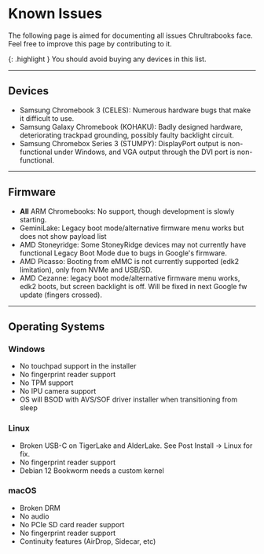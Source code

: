 # Known Issues
The following page is aimed for documenting all issues Chrultrabooks face. Feel free to improve this page by contributing to it.

{: .highlight }
You should avoid buying any devices in this list.

-----


## Devices
* Samsung Chromebook 3 (CELES): Numerous hardware bugs that make it difficult to use.
* Samsung Galaxy Chromebook (KOHAKU): Badly designed hardware, deteriorating trackpad grounding, possibly faulty backlight circuit.
* Samsung Chromebox Series 3 (STUMPY): DisplayPort output is non-functional under Windows, and VGA output through the DVI port is non-functional.




----

## Firmware
* **All** ARM Chromebooks: No support, though development is slowly starting.
* GeminiLake: Legacy boot mode/alternative firmware menu works but does not show payload list
* AMD Stoneyridge: Some StoneyRidge devices may not currently have functional Legacy Boot Mode due to bugs in Google's firmware.
* AMD Picasso: Booting from eMMC is not currently supported (edk2 limitation), only from NVMe and USB/SD.
* AMD Cezanne: legacy boot mode/alternative firmware menu works, edk2 boots, but screen backlight is off. Will be fixed in next Google fw update (fingers crossed).



----

## Operating Systems

### Windows

* No touchpad support in the installer
* No fingerprint reader support
* No TPM support
* No IPU camera support
* OS will BSOD with AVS/SOF driver installer when transitioning from sleep 


### Linux

* Broken USB-C on TigerLake and AlderLake. See Post Install -> Linux for fix.
* No fingerprint reader support
* Debian 12 Bookworm needs a custom kernel 

### macOS


* Broken DRM
* No audio
* No PCIe SD card reader support
* No fingerprint reader support
* Continuity features (AirDrop, Sidecar, etc)
